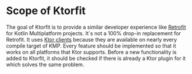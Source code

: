 # Scope of Ktorfit

The goal of Ktorfit is to provide a similar developer experience like [Retrofit](https://square.github.io/retrofit/) for Kotlin Multiplatform projects. It`s not a 100% drop-in replacement for Retrofit. It uses [Ktor clients](https://ktor.io/docs/getting-started-ktor-client.html) because they are available on nearly every compile target of KMP.
Every feature should be implemented so that it works on all platforms that Ktor supports. Before a new functionality is added to Ktorfit, it should be checked if there is already a Ktor plugin for it which solves the same problem.